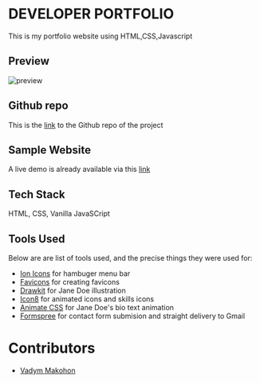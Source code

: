 # DEVELOPER PORTFOLIO

This is my portfolio website using HTML,CSS,Javascript

## Preview

![preview](https://github.com/user-attachments/assets/fbdda066-56a5-4548-a911-07d1bc5b2907)

## Github repo

This is the [link](https://github.com/VadymMakohon/portfolio-Lia) to the Github repo of the project

## Sample Website

A live demo is already available via this [link]()

## Tech Stack

 HTML, CSS, Vanilla JavaSCript

## Tools Used

Below are are list of tools used, and the precise things they were used for:

- [Ion Icons](https://ionic.io/ionicons) for hambuger menu bar
- [Favicons](https://favicon.io/favicon-converter/) for creating favicons
- [Drawkit](https://www.drawkit.io/) for Jane Doe illustration
- [Icon8](https://icons8.com/) for animated icons and skills icons
- [Animate CSS](https://animate.style/) for Jane Doe's bio text animation
- [Formspree](https://formspree.io/) for contact form submision and straight delivery to Gmail

# Contributors

- [Vadym Makohon](https://github.com/VadymMakohon)
